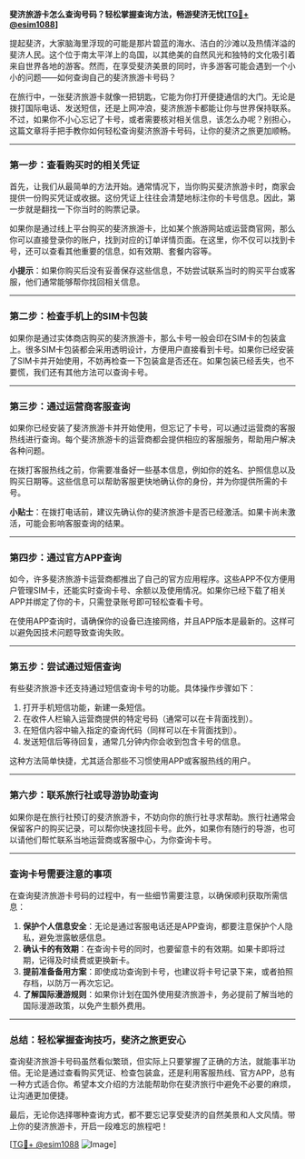**斐济旅游卡怎么查询号码？轻松掌握查询方法，畅游斐济无忧[[TG💪+ @esim1088](https://t.me/s/esim1088)]**

提起斐济，大家脑海里浮现的可能是那片碧蓝的海水、洁白的沙滩以及热情洋溢的斐济人民。这个位于南太平洋上的岛国，以其绝美的自然风光和独特的文化吸引着来自世界各地的游客。然而，在享受斐济美景的同时，许多游客可能会遇到一个小小的问题——如何查询自己的斐济旅游卡号码？

在旅行中，一张斐济旅游卡就像一把钥匙，它能为你打开便捷通信的大门。无论是拨打国际电话、发送短信，还是上网冲浪，斐济旅游卡都能让你与世界保持联系。不过，如果你不小心忘记了卡号，或者需要核对相关信息，该怎么办呢？别担心，这篇文章将手把手教你如何轻松查询斐济旅游卡号码，让你的斐济之旅更加顺畅。

---

### **第一步：查看购买时的相关凭证**

首先，让我们从最简单的方法开始。通常情况下，当你购买斐济旅游卡时，商家会提供一份购买凭证或收据。这份凭证上往往会清楚地标注你的卡号信息。因此，第一步就是翻找一下你当时的购票记录。

如果你是通过线上平台购买的斐济旅游卡，比如某个旅游网站或运营商官网，那么你可以直接登录你的账户，找到对应的订单详情页面。在这里，你不仅可以找到卡号，还可以查看其他重要的信息，如有效期、套餐内容等。

**小提示**：如果你购买后没有妥善保存这些信息，不妨尝试联系当时的购买平台或客服，他们通常能够帮你找回相关信息。

---

### **第二步：检查手机上的SIM卡包装**

如果你是通过实体商店购买的斐济旅游卡，那么卡号一般会印在SIM卡的包装盒上。很多SIM卡包装都会采用透明设计，方便用户直接看到卡号。如果你已经安装了SIM卡并开始使用，不妨再检查一下包装盒是否还在。如果包装已经丢失，也不要慌，我们还有其他方法可以查询卡号。

---

### **第三步：通过运营商客服查询**

如果你已经安装了斐济旅游卡并开始使用，但忘记了卡号，可以通过运营商的客服热线进行查询。每个斐济旅游卡的运营商都会提供相应的客服服务，帮助用户解决各种问题。

在拨打客服热线之前，你需要准备好一些基本信息，例如你的姓名、护照信息以及购买日期等。这些信息可以帮助客服更快地确认你的身份，并为你提供所需的卡号。

**小贴士**：在拨打电话前，建议先确认你的斐济旅游卡是否已经激活。如果卡尚未激活，可能会影响客服查询的结果。

---

### **第四步：通过官方APP查询**

如今，许多斐济旅游卡运营商都推出了自己的官方应用程序。这些APP不仅方便用户管理SIM卡，还能实时查询卡号、余额以及使用情况。如果你已经下载了相关APP并绑定了你的卡，只需登录账号即可轻松查看卡号。

在使用APP查询时，请确保你的设备已连接网络，并且APP版本是最新的。这样可以避免因技术问题导致查询失败。

---

### **第五步：尝试通过短信查询**

有些斐济旅游卡还支持通过短信查询卡号的功能。具体操作步骤如下：

1. 打开手机短信功能，新建一条短信。
2. 在收件人栏输入运营商提供的特定号码（通常可以在卡背面找到）。
3. 在短信内容中输入指定的查询代码（同样可以在卡背面找到）。
4. 发送短信后等待回复，通常几分钟内你会收到包含卡号的信息。

这种方法简单快捷，尤其适合那些不习惯使用APP或客服热线的用户。

---

### **第六步：联系旅行社或导游协助查询**

如果你是在旅行社预订的斐济旅游卡，不妨向你的旅行社寻求帮助。旅行社通常会保留客户的购买记录，可以帮你快速找回卡号。此外，如果你有随行的导游，也可以请他们帮忙联系当地运营商或客服中心，为你查询卡号。

---

### **查询卡号需要注意的事项**

在查询斐济旅游卡号码的过程中，有一些细节需要注意，以确保顺利获取所需信息：

1. **保护个人信息安全**：无论是通过客服电话还是APP查询，都要注意保护个人隐私，避免泄露敏感信息。
2. **确认卡的有效期**：在查询卡号的同时，也要留意卡的有效期。如果卡即将过期，记得及时续费或更换新卡。
3. **提前准备备用方案**：即使成功查询到卡号，也建议将卡号记录下来，或者拍照存档，以防万一再次忘记。
4. **了解国际漫游规则**：如果你计划在国外使用斐济旅游卡，务必提前了解当地的国际漫游政策，以免产生额外费用。

---

### **总结：轻松掌握查询技巧，斐济之旅更安心**

查询斐济旅游卡号码虽然看似繁琐，但实际上只要掌握了正确的方法，就能事半功倍。无论是通过查看购买凭证、检查包装盒，还是利用客服热线、官方APP，总有一种方式适合你。希望本文介绍的方法能帮助你在斐济旅行中避免不必要的麻烦，让沟通更加便捷。

最后，无论你选择哪种查询方式，都不要忘记享受斐济的自然美景和人文风情。带上你的斐济旅游卡，开启一段难忘的旅程吧！

[[TG💪+ @esim1088](https://t.me/s/esim1088) ![Image](https://i.postimg.cc/4NQfJmqS/Snipaste-2025-05-13-00-14-12.png)]